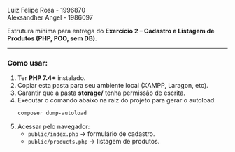 Luiz Felipe Rosa - 1996870  
Alexsandher Angel - 1986097  

Estrutura mínima para entrega do **Exercício 2 – Cadastro e Listagem de Produtos (PHP, POO, sem DB)**.

---

### Como usar:

1. Ter **PHP 7.4+** instalado.  
2. Copiar esta pasta para seu ambiente local (XAMPP, Laragon, etc).  
3. Garantir que a pasta **storage/** tenha permissão de escrita.  
4. Executar o comando abaixo na raiz do projeto para gerar o autoload:
   ```bash
   composer dump-autoload
   ```
5. Acessar pelo navegador:
   - `public/index.php` → formulário de cadastro.  
   - `public/products.php` → listagem de produtos.
